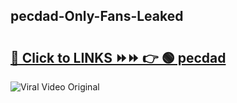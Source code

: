 
 ## pecdad-Only-Fans-Leaked

# <h2><a href="https://clipsfans.com/pecdad&ref=git">🔗 Click to LINKS ⏩⏩ 👉 🟢 pecdad </a></h2>

<a href="https://clipsfans.com/pecdad&ref=git" rel="nofollow" data-target="animated-image.originalLink"><img src="https://i.ibb.co.com/xMMVF88/686577567.gif" alt="Viral Video Original" style="max-width: 100%; display: inline-block;" data-target="animated-image.originalImage"></a>
